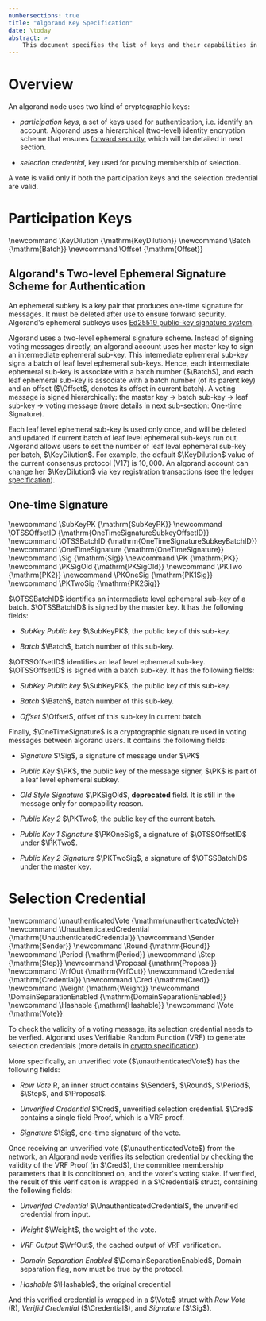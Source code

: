 ```yaml
---
numbersections: true
title: "Algorand Key Specification"
date: \today
abstract: >
    This document specifies the list of keys and their capabilities in Algorand.
---
```


Overview
========

An algorand node uses two kind of cryptographic keys:

 - _participation keys_, a set of keys used for authentication, i.e. identify an 
    account. Algorand uses a hierarchical (two\-level) identity encryption scheme that 
    ensures [forward security](https://en.wikipedia.org/wiki/Forward_secrecy), 
    which will be detailed in next section. 

 - _selection credential_, key used for proving membership of selection. 

A vote is valid only if both the participation keys and the selection
credential are valid.

Participation Keys 
==================

\newcommand \KeyDilution {\mathrm{KeyDilution}}
\newcommand \Batch {\mathrm{Batch}}
\newcommand \Offset {\mathrm{Offset}}

Algorand's Two\-level Ephemeral Signature Scheme for Authentication
------------------------------------------------------------------

An ephemeral subkey is a key pair that produces one\-time signature 
for messages. It must be deleted after use to ensure forward security.
Algorand's ephemeral subkeys 
uses [Ed25519 public\-key signature system](https://ed25519.cr.yp.to/).

Algorand uses a two\-level ephemeral signature scheme.
Instead of signing voting messages directly, an algorand account uses her
master key to sign an intermediate ephemeral sub-key. 
This intemediate ephemeral sub-key signs a batch of leaf level ephemeral 
sub-keys. Hence, each intermediate ephemeral sub-key is associate with a
batch number ($\Batch$), and each leaf ephemeral sub-key is associate with a
batch number (of its parent key) and an offset ($\Offset$, denotes its offset
in current batch). A voting message is signed hierarchically: 
the master key $\rightarrow$ batch sub\-key $\rightarrow$ leaf sub-key
$\rightarrow$ voting message (more details in next sub-section: One\-time 
Signature).

Each leaf level ephemeral sub-key is used only once, and will be deleted and 
updated if current batch of leaf level ephemeral sub-keys run out.
Algorand allows users to set the number of leaf leval ephemeral sub-key
per batch, $\KeyDilution$. For example, the default $\KeyDilution$ 
value of the current consensus protocol (V17) is $10,000$. 
An algorand account can change her $\KeyDilution$ via 
key registration transactions (see 
[the ledger specification](https://github.com/algorandfoundation/specs/blob/master/dev/ledger.md)).


One\-time Signature
-------------------

\newcommand \SubKeyPK {\mathrm{SubKeyPK}}
\newcommand \OTSSOffsetID {\mathrm{OneTimeSignatureSubkeyOffsetID}}
\newcommand \OTSSBatchID {\mathrm{OneTimeSignatureSubkeyBatchID}}
\newcommand \OneTimeSignature {\mathrm{OneTimeSignature}}
\newcommand \Sig {\mathrm{Sig}}
\newcommand \PK {\mathrm{PK}}
\newcommand \PKSigOld {\mathrm{PKSigOld}}
\newcommand \PKTwo {\mathrm{PK2}}
\newcommand \PKOneSig {\mathrm{PK1Sig}}
\newcommand \PKTwoSig {\mathrm{PK2Sig}}


$\OTSSBatchID$ identifies an intermediate level ephemeral sub-key of 
a batch. $\OTSSBatchID$ is signed by the master key. It has the following
fields:
 
 - _SubKey Public key_ $\SubKeyPK$, the public key of this sub-key.

 - _Batch_ $\Batch$, batch number of this sub-key.

$\OTSSOffsetID$ identifies an leaf level ephemeral sub-key. $\OTSSOffsetID$
is signed with a batch sub-key. It has the following fields:

 - _SubKey Public key_ $\SubKeyPK$, the public key of this sub-key.

 - _Batch_ $\Batch$, batch number of this sub-key.

 - _Offset_ $\Offset$, offset of this sub-key in current batch.

Finally, $\OneTimeSignature$ is a cryptographic signature used in voting
messages between algorand users. It contains the following fields:

 - _Signature_ $\Sig$, a signature of message under $\PK$

 - _Public Key_ $\PK$, the public key of the message signer, 
   $\PK$ is part of a leaf level ephemeral subkey. 

 - _Old Style Signature_ $\PKSigOld$, **deprecated** field. 
  It is still in the message only for compability reason.

 - _Public Key 2_  $\PKTwo$, the public key of the current batch. 

 - _Public Key 1 Signature_ $\PKOneSig$, a signature of $\OTSSOffsetID$
   under $\PKTwo$.
 
 - _Public Key 2 Signature_ $\PKTwoSig$, a signature of $\OTSSBatchID$ under
   the master key.

Selection Credential
====================
\newcommand \unauthenticatedVote {\mathrm{unauthenticatedVote}}
\newcommand \UnauthenticatedCredential {\mathrm{UnauthenticatedCredential}}
\newcommand \Sender {\mathrm{Sender}}
\newcommand \Round {\mathrm{Round}}
\newcommand \Period {\mathrm{Period}}
\newcommand \Step {\mathrm{Step}}
\newcommand \Proposal {\mathrm{Proposal}}
\newcommand \VrfOut {\mathrm{VrfOut}}
\newcommand \Credential {\mathrm{Credential}}
\newcommand \Cred {\mathrm{Cred}}
\newcommand \Weight {\mathrm{Weight}}
\newcommand \DomainSeparationEnabled {\mathrm{DomainSeparationEnabled}}
\newcommand \Hashable {\mathrm{Hashable}}
\newcommand \Vote {\mathrm{Vote}}

To check the validity of a voting message, its selection credential
needs to be verfied. Algorand uses Verifiable Random Function (VRF) to 
generate selection credentials (more details in 
[crypto specification](https://github.com/algorandfoundation/specs/blob/master/dev/crypto.md)).

More specifically, an unverified vote ($\unauthenticatedVote$) has the
following fields:

 - _Row Vote_ $\mathrm{R}$, an inner struct contains $\Sender$, $\Round$, $\Period$, 
   $\Step$, and $\Proposal$.

 - _Unverified Credential_ $\Cred$, unverified selection credential. $\Cred$ contains 
   a single field $\mathrm{Proof}$, which is a VRF proof.

 - _Signature_ $\Sig$, one-time signature of the vote.

Once receiving an unverified vote ($\unauthenticatedVote$) from the network, 
an Algorand node verifies its selection credential by checking the validity
of the VRF Proof (in $\Cred$), the committee membership parameters that
it is conditioned on, and the voter's voting stake. 
If verified, the result of this verification is 
wrapped in a $\Credential$ struct, containing the following fields:

 - _Unverifed Credential_ $\UnauthenticatedCredential$, the unverified 
  credential from input.

 - _Weight_ $\Weight$, the weight of the vote.

 - _VRF Output_ $\VrfOut$, the cached output of VRF verification.

 - _Domain Separation Enabled_ $\DomainSeparationEnabled$, Domain separation
   flag, now must be true by the protocol.

 - _Hashable_ $\Hashable$, the original credential

And this verified credential is wrapped in a $\Vote$ struct with _Row Vote_ 
($\mathrm{R}$), _Verifid Credential_ ($\Credential$), and _Signature_ ($\Sig$).
